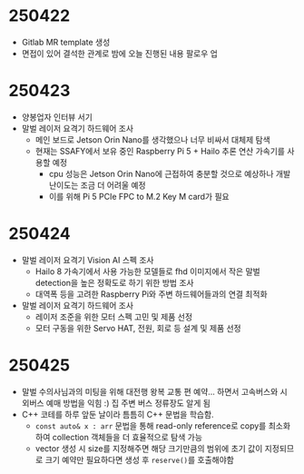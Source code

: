 # 250422

- Gitlab MR template 생성
- 면접이 있어 결석한 관계로 밤에 오늘 진행된 내용 팔로우 업

# 250423

- 양봉업자 인터뷰 서기
- 말벌 레이저 요격기 하드웨어 조사
    - 메인 보드로 Jetson Orin Nano를 생각했으나 너무 비싸서 대체제 탐색
    - 현재는 SSAFY에서 보유 중인 Raspberry Pi 5 + Hailo 추론 연산 가속기를 사용할 예정
        - cpu 성능은 Jetson Orin Nano에 근접하여 충분할 것으로 예상하나 개발 난이도는 조금 더 어려울 예정
        - 이를 위해 Pi 5 PCIe FPC to M.2 Key M card가 필요

# 250424

- 말벌 레이저 요격기 Vision AI 스펙 조사
    - Hailo 8 가속기에서 사용 가능한 모델들로 fhd 이미지에서 작은 말벌 detection을 높은 정확도로 하기 위한 방법 조사
    - 대역폭 등을 고려한 Raspberry Pi와 주변 하드웨어들과의 연결 최적화
- 말벌 레이저 요격기 하드웨어 조사
    - 레이저 조준을 위한 모터 스펙 고민 및 제품 선정
    - 모터 구동을 위한 Servo HAT, 전원, 회로 등 설계 및 제품 선정

# 250425

- 말벌 수의사님과의 미팅을 위해 대전행 왕복 교통 편 예약... 하면서 고속버스와 시외버스 예매 방법을 익힘 :) 집 주변 버스 정류장도 알게 됨
- C++ 코테를 하루 앞둔 날이라 틈틈히 C++ 문법을 학습함.
    - `const auto& x : arr` 문법을 통해 read-only reference로 copy를 최소화 하여 collection 객체들을 더 효율적으로 탐색 가능
    - vector 생성 시 size를 지정해주면 해당 크기만큼의 범위에 초기 값이 지정되므로 크기 예약만 필요하다면 생성 후  `reserve()`를 호출해야함
